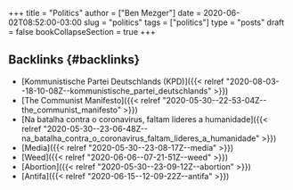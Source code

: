 +++
title = "Politics"
author = ["Ben Mezger"]
date = 2020-06-02T08:52:00-03:00
slug = "politics"
tags = ["politics"]
type = "posts"
draft = false
bookCollapseSection = true
+++

## Backlinks {#backlinks}

-   [Kommunistische Partei Deutschlands (KPD)]({{< relref "2020-08-03--18-10-08Z--kommunistische_partei_deutschlands" >}})
-   [The Communist Manifesto]({{< relref "2020-05-30--22-53-04Z--the_communist_manifesto" >}})
-   [Na batalha contra o coronavirus, faltam lideres a humanidade]({{< relref "2020-05-30--23-06-48Z--na_batalha_contra_o_coronavirus_faltam_lideres_a_humanidade" >}})
-   [Media]({{< relref "2020-05-30--23-08-17Z--media" >}})
-   [Weed]({{< relref "2020-06-06--07-21-51Z--weed" >}})
-   [Abortion]({{< relref "2020-05-30--23-09-12Z--abortion" >}})
-   [Antifa]({{< relref "2020-06-15--12-09-22Z--antifa" >}})
